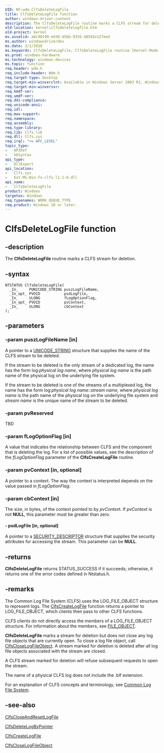 ```yaml
---
UID: NF:wdm.ClfsDeleteLogFile
title: ClfsDeleteLogFile function
author: windows-driver-content
description: The ClfsDeleteLogFile routine marks a CLFS stream for deletion.
old-location: kernel\clfsdeletelogfile.htm
old-project: kernel
ms.assetid: a8c90199-e938-45bb-9356-48591e127eed
ms.author: windowsdriverdev
ms.date: 3/1/2018
ms.keywords: ClfsDeleteLogFile, ClfsDeleteLogFile routine [Kernel-Mode Driver Architecture], Clfs_0b23f7ac-c175-4eaf-b6c9-9b23b6ebe7e3.xml, kernel.clfsdeletelogfile, wdm/ClfsDeleteLogFile
ms.prod: windows-hardware
ms.technology: windows-devices
ms.topic: function
req.header: wdm.h
req.include-header: Wdm.h
req.target-type: Desktop
req.target-min-winverclnt: Available in Windows Server 2003 R2, Windows Vista, and later versions of Windows.
req.target-min-winversvr: 
req.kmdf-ver: 
req.umdf-ver: 
req.ddi-compliance: 
req.unicode-ansi: 
req.idl: 
req.max-support: 
req.namespace: 
req.assembly: 
req.type-library: 
req.lib: Clfs.lib
req.dll: Clfs.sys
req.irql: "<= APC_LEVEL"
topic_type:
-	APIRef
-	kbSyntax
api_type:
-	DllExport
api_location:
-	Clfs.sys
-	Ext-MS-Win-fs-clfs-l1-1-0.dll
api_name:
-	ClfsDeleteLogFile
product: Windows
targetos: Windows
req.typenames: WORK_QUEUE_TYPE
req.product: Windows 10 or later.
---
```


# ClfsDeleteLogFile function


## -description


The <b>ClfsDeleteLogFile</b> routine marks a CLFS stream for deletion.


## -syntax


````
NTSTATUS ClfsDeleteLogFile(
  _In_     PUNICODE_STRING puszLogFileName,
  _In_opt_ PVOID           psdLogFile,
  _In_     ULONG           fLogOptionFlag,
  _In_opt_ PVOID           pvContext,
  _In_     ULONG           cbContext
);
````


## -parameters




### -param puszLogFileName [in]

A pointer to a <a href="..\wudfwdm\ns-wudfwdm-_unicode_string.md">UNICODE_STRING</a> structure that supplies the name of the CLFS stream to be deleted. 

If the stream to be deleted is the only stream of a dedicated log, the name has the form log:<i>physical log name</i>, where <i>physical log name</i> is the path name of the physical log on the underlying file system.

If the stream to be deleted is one of the streams of a multiplexed log, the name has the form log:<i>physical log name</i>::<i>stream name</i>, where <i>physical log name</i> is the path name of  the physical log on the underlying file system and <i>stream name</i> is the unique name of the stream to be deleted.


### -param pvReserved

TBD


### -param fLogOptionFlag [in]

A value that indicates the relationship between CLFS and the component that is deleting the log. For a list of possible values, see the description of the <i>fLogOptionFlag</i> parameter of the <b>ClfsCreateLogFile</b> routine.


### -param pvContext [in, optional]

A pointer to a context. The way the context is interpreted depends on the value passed in <i>fLogOptionFlag</i>.


### -param cbContext [in]

The size, in bytes, of the context pointed to by <i>pvContex</i>t. If <i>pvContext</i> is not <b>NULL</b>, this parameter must be greater than zero.


#### - psdLogFile [in, optional]

A pointer to a <a href="..\ntifs\ns-ntifs-_security_descriptor.md">SECURITY_DESCRIPTOR</a> structure that supplies the security attributes for accessing the stream. This parameter can be <b>NULL</b>.


## -returns



<b>ClfsDeleteLogFile</b> returns STATUS_SUCCESS if it succeeds; otherwise, it returns one of the error codes defined in Ntstatus.h.




## -remarks



The Common Log File System (CLFS) uses the LOG_FILE_OBJECT structure to represent logs. The <a href="..\wdm\nf-wdm-clfscreatelogfile.md">ClfsCreateLogFile</a> function returns a pointer to LOG_FILE_OBJECT, which clients then pass to other CLFS functions.

CLFS clients do not directly access the members of a LOG_FILE_OBJECT structure. For information about the members, see <a href="..\wdm\ns-wdm-_file_object.md">FILE_OBJECT</a>.



<b>ClfsDeleteLogFile</b> marks a stream for deletion but does not close any log file objects that are currently open. To close a log file object, call <a href="..\wdm\nf-wdm-clfscloselogfileobject.md">ClfsCloseLogFileObject</a>. A stream marked for deletion is deleted after all log file objects associated with the stream are closed.

A CLFS stream marked for deletion will refuse subsequent requests to open the stream.

The name of a physical CLFS log does not include the .blf extension.

For an explanation of CLFS concepts and terminology, see <a href="https://msdn.microsoft.com/a9685648-b08c-48ca-b020-e683068f2ea2">Common Log File System</a>. 




## -see-also

<a href="..\wdm\nf-wdm-clfscloseandresetlogfile.md">ClfsCloseAndResetLogFile</a>



<a href="..\wdm\nf-wdm-clfsdeletelogbypointer.md">ClfsDeleteLogByPointer</a>



<a href="..\wdm\nf-wdm-clfscreatelogfile.md">ClfsCreateLogFile</a>



<a href="..\wdm\nf-wdm-clfscloselogfileobject.md">ClfsCloseLogFileObject</a>



 

 



